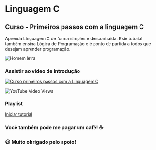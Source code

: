 # Linguagem C
## Curso - Primeiros passos com a linguagem C
Aprenda Linguagem C de forma simples e descontraída. Este tutorial também ensina Lógica de Programação e é ponto de partida a todos que desejam aprender programação.

![Homem letra](https://github.com/professorjosedeassis/Linguagem-C/blob/master/imagens/homem%20letra.gif)

### Assistir ao video de introdução
[![Curso primeiros passos com a Linguagem C](http://img.youtube.com/vi/COgylca8qYw/0.jpg)](http://www.youtube.com/watch?v=COgylca8qYw "Asssistir no YouTube")

![YouTube Video Views](https://img.shields.io/youtube/views/COgylca8qYw?style=social)

### Playlist
[Iniciar tutorial](https://www.youtube.com/playlist?list=PLbEOwbQR9lqxHno2S-IiG9-lePyRNOO_E)

### Você também pode me pagar um café! ☕

### :smiley: Muito obrigado pelo apoio!
